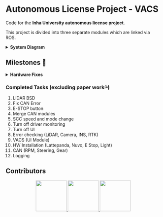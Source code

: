 # Autonomous License Project - VACS
Code for the **Inha University autonomous license project**.

This project is divided into three separate modules which are linked via ROS.
<details>
    <summary><b>System Diagram</b></summary>
  
![System Diagram](http://165.246.39.210/public/vacs_diagram.png)
  </details>

## Milestones 👷
<details>
  <summary><b>Hardware Fixes</b></summary>
  
- [x] SCC Radar separation (Radar module must be separated from vehicle CAN. Radar -> Cable Block -> Vehicle Can)
- [ ] Speaker installation (Speakers must be installed in a location where volume or on/off control is not possible)  
</details>

### Completed Tasks (excluding paper work💦)
1. LiDAR BSD
2. Fix CAN Error
3. E-STOP button
4. Merge CAN modules
5. SCC speed and mode change
6. Turn off driver monitoring
7. Turn off UI
8. Error checking (LiDAR, Camera, INS, RTK)
9. VACS (UI Module)
10. HW Installation (Lattepanda, Nuvo, E Stop, Light)
11. CAN (RPM, Steering, Gear)
12. Logging

## Contributors

<p align="center">
    <a href="https://github.com/hanbro-inha">
	    <img height="100" src="https://avatars.githubusercontent.com/u/61651470?v=4">
	</a>
	<a href="https://github.com/maru-jang">
	    <img height="100" src="https://avatars.githubusercontent.com/u/63050716?v=4">
	</a>
	<a href="https://github.com/kka-na">
	    <img height="100" src="https://avatars.githubusercontent.com/u/69347961?v=4">
	</a>
</p>
